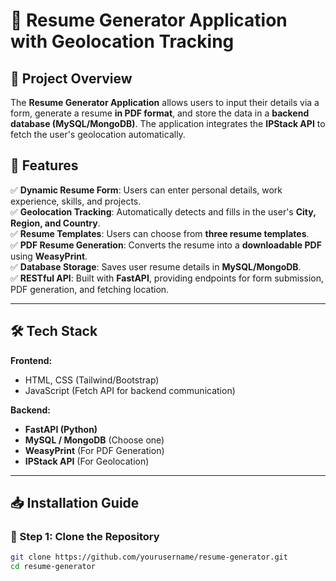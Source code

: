 # 📄 Resume Generator Application with Geolocation Tracking

## 🌟 Project Overview
The **Resume Generator Application** allows users to input their details via a form, generate a resume **in PDF format**, and store the data in a **backend database (MySQL/MongoDB)**. The application integrates the **IPStack API** to fetch the user's geolocation automatically.

## 🚀 Features
✅ **Dynamic Resume Form**: Users can enter personal details, work experience, skills, and projects.  
✅ **Geolocation Tracking**: Automatically detects and fills in the user's **City, Region, and Country**.  
✅ **Resume Templates**: Users can choose from **three resume templates**.  
✅ **PDF Resume Generation**: Converts the resume into a **downloadable PDF** using **WeasyPrint**.  
✅ **Database Storage**: Saves user resume details in **MySQL/MongoDB**.  
✅ **RESTful API**: Built with **FastAPI**, providing endpoints for form submission, PDF generation, and fetching location.

---

## 🛠 Tech Stack
**Frontend:**  
- HTML, CSS (Tailwind/Bootstrap)  
- JavaScript (Fetch API for backend communication)

**Backend:**  
- **FastAPI (Python)**  
- **MySQL / MongoDB** (Choose one)  
- **WeasyPrint** (For PDF Generation)  
- **IPStack API** (For Geolocation)

---

## 📥 Installation Guide

### 🔹 Step 1: Clone the Repository
```bash
git clone https://github.com/yourusername/resume-generator.git
cd resume-generator
